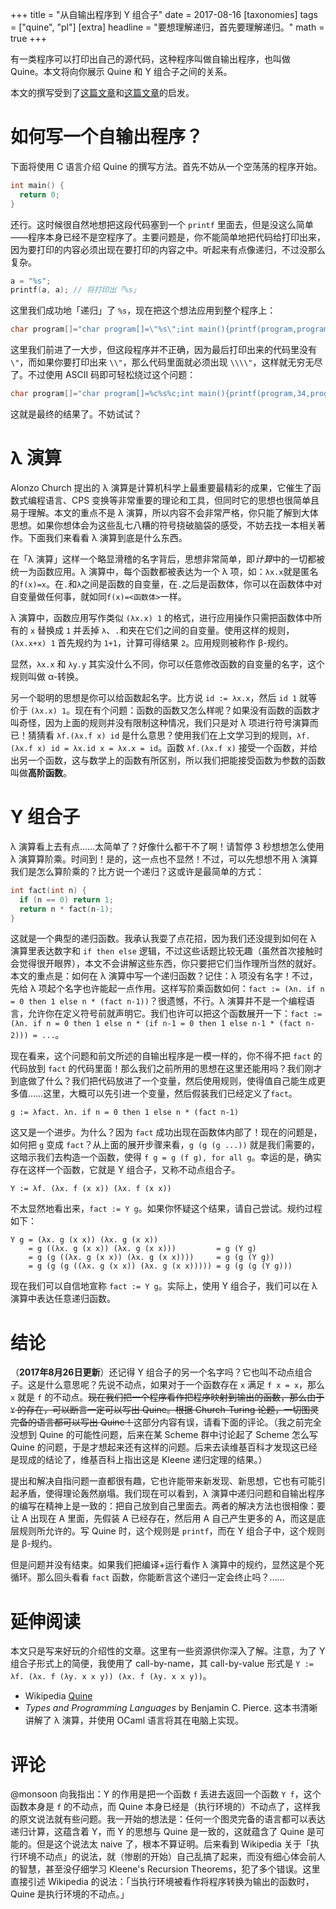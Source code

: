+++
title = "从自输出程序到 Y 组合子"
date = 2017-08-16
[taxonomies]
tags = ["quine", "pl"]
[extra]
headline = "要想理解递归，首先要理解递归。"
math = true
+++

有一类程序可以打印出自己的源代码，这种程序叫做自输出程序，也叫做 Quine。本文将向你展示 Quine 和 Y 组合子之间的关系。

<!-- more -->

本文的撰写受到了[这篇文章](http://0x01.me/%E6%89%93%E5%8D%B0%E8%87%AA%E8%BA%AB%E7%9A%84%E7%A8%8B%E5%BA%8F/)和[这篇文章](https://suquark.github.io/lecture/2017/08/15/the_computational_thinking.html)的启发。

# 如何写一个自输出程序？
下面将使用 C 语言介绍 Quine 的撰写方法。首先不妨从一个空荡荡的程序开始。

```c
int main() {
  return 0;
}
```

还行。这时候很自然地想把这段代码塞到一个 `printf` 里面去，但是没这么简单——程序本身已经不是空程序了。主要问题是，你不能简单地把代码给打印出来，因为要打印的内容必须出现在要打印的内容之中。听起来有点像递归，不过没那么复杂。

```c
a = "%s";
printf(a, a); // 将打印出「%s」
```

这里我们成功地「递归」了 `%s`，现在把这个想法应用到整个程序上：

```c
char program[]="char program[]=\"%s\";int main(){printf(program,program);return 0;}";int main(){printf(program,program);return 0;}
```

这里我们前进了一大步，但这段程序并不正确，因为最后打印出来的代码里没有 `\"`，而如果你要打印出来 `\\"`，那么代码里面就必须出现 `\\\\"`，这样就无穷无尽了。不过使用 ASCII 码即可轻松绕过这个问题：

```c
char program[]="char program[]=%c%s%c;int main(){printf(program,34,program,34);return 0;}";int main(){printf(program,34,program,34);return 0;}
```

这就是最终的结果了。不妨试试？

# λ 演算
Alonzo Church 提出的 λ 演算是计算机科学上最重要最精彩的成果，它催生了函数式编程语言、CPS 变换等非常重要的理论和工具，但同时它的思想也很简单且易于理解。本文的重点不是 λ 演算，所以内容不会非常严格，你只能了解到大体思想。如果你想体会为这些乱七八糟的符号挠破脑袋的感受，不妨去找一本相关著作。下面我们来看看 λ 演算到底是什么东西。

在「λ 演算」这样一个略显滑稽的名字背后，思想非常简单，即*计算*中的一切都被统一为函数应用。λ 演算中，每个函数都被表达为一个 λ 项，如：`λx.x`就是匿名的`f(x)=x`。在`.`和`λ`之间是函数的自变量，在`.`之后是函数体，你可以在函数体中对自变量做任何事，就如同`f(x)=<函数体>`一样。

λ 演算中，函数应用写作类似 `(λx.x) 1` 的格式，进行应用操作只需把函数体中所有的 `x` 替换成 `1` 并丢掉 `λ`、`.`和夹在它们之间的自变量。使用这样的规则，`(λx.x+x) 1` 首先规约为 `1+1`，计算可得结果 `2`。应用规则被称作 β-规约。

显然，`λx.x` 和 `λy.y` 其实没什么不同，你可以任意修改函数的自变量的名字，这个规则叫做 α-转换。

另一个聪明的思想是你可以给函数起名字。比方说 `id := λx.x`，然后 `id 1` 就等价于 `(λx.x) 1`。现在有个问题：函数的函数又怎么样呢？如果没有函数的函数才叫奇怪，因为上面的规则并没有限制这种情况，我们只是对 λ 项进行符号演算而已！猜猜看 `λf.(λx.f x) id` 是什么意思？使用我们在上文学习到的规则，`λf.(λx.f x) id = λx.id x = λx.x = id`。函数 `λf.(λx.f x)` 接受一个函数，并给出另一个函数，这与数学上的函数有所区别，所以我们把能接受函数为参数的函数叫做**高阶函数**。

# Y 组合子
λ 演算看上去有点……太简单了？好像什么都干不了啊！请暂停 3 秒想想怎么使用 λ 演算算阶乘。时间到！是的，这一点也不显然！不过，可以先想想不用 λ 演算我们是怎么算阶乘的？比方说一个递归？这或许是最简单的方式：

```c
int fact(int n) {
  if (n == 0) return 1;
  return n * fact(n-1);
}
```

这就是一个典型的递归函数。我承认我耍了点花招，因为我们还没提到如何在 λ 演算里表达数字和 `if then else` 逻辑，不过这些话题比较无趣（虽然首次接触时会觉得很开眼界），本文不会讲解这些东西，你只要把它们当作理所当然的就好。本文的重点是：如何在 λ 演算中写一个递归函数？记住：λ 项没有名字！不过，先给 λ 项起个名字也许能起一点作用。这样写阶乘函数如何：`fact := (λn. if n = 0 then 1 else n * (fact n-1))`？很遗憾，不行。λ 演算并不是一个编程语言，允许你在定义符号前就声明它。我们也许可以把这个函数展开一下：`fact := (λn. if n = 0 then 1 else n * (if n-1 = 0 then 1 else n-1 * (fact n-2))) = ...`。

现在看来，这个问题和前文所述的自输出程序是一模一样的，你不得不把 `fact` 的代码放到 `fact` 的代码里面！那么我们之前所用的思想在这里还能用吗？我们刚才到底做了什么？我们把代码放进了一个变量，然后使用规则，使得值自己能生成更多值……这里，大概可以先引进一个变量，然后假装我们已经定义了`fact`。

```
g := λfact. λn. if n = 0 then 1 else n * (fact n-1)
```

这又是一个进步。为什么？因为 `fact` 成功出现在函数体内部了！现在的问题是，如何把 `g` 变成 `fact`？从上面的展开步骤来看，`g (g (g ...))` 就是我们需要的，这暗示我们去构造一个函数，使得 `f g = g (f g), for all g`。幸运的是，确实存在这样一个函数，它就是 Y 组合子，又称不动点组合子。

```
Y := λf. (λx. f (x x)) (λx. f (x x))
```

不太显然地看出来，`fact := Y g`。如果你怀疑这个结果，请自己尝试。规约过程如下：

```
Y g = (λx. g (x x)) (λx. g (x x))
    = g ((λx. g (x x)) (λx. g (x x)))         = g (Y g)
    = g (g ((λx. g (x x)) (λx. g (x x))))     = g (g (Y g))
    = g (g (g ((λx. g (x x)) (λx. g (x x))))) = g (g (g (Y g)))
```

现在我们可以自信地宣称 `fact := Y g`。实际上，使用 Y 组合子，我们可以在 λ 演算中表达任意递归函数。

# 结论
（**2017年8月26日更新**）还记得 Y 组合子的另一个名字吗？它也叫不动点组合子。这是什么意思呢？先说不动点，如果对于一个函数存在 `x` 满足 `f x = x`，那么 `x` 就是 `f` 的不动点。<del>现在我们把一个程序看作把程序映射到输出的函数，那么由于 `Y` 的存在，可以断言一定可以写出 Quine。根据 Church-Turing 论题，一切图灵完备的语言都可以写出 Quine！</del>这部分内容有误，请看下面的评论。（我之前完全没想到 Quine 的可能性问题，后来在某 Scheme 群中讨论起了 Scheme 怎么写 Quine 的问题，于是才想起来还有这样的问题。后来去读维基百科才发现这已经是现成的结论了，维基百科上指出这是 Kleene 递归定理的结果。）

提出和解决自指问题一直都很有趣，它也许能带来新发现、新思想，它也有可能引起矛盾，使得理论轰然崩塌。我们现在可以看到，λ 演算中递归问题和自输出程序的编写在精神上是一致的：把自己放到自己里面去。两者的解决方法也很相像：要让 A 出现在 A 里面，先假装 A 已经存在，然后用 A 自己产生更多的 A，而这是底层规则所允许的。写 Quine 时，这个规则是 `printf`，而在 Y 组合子中，这个规则是 β-规约。

但是问题并没有结束。如果我们把编译+运行看作 λ 演算中的规约，显然这是个死循环。那么回头看看 `fact` 函数，你能断言这个递归一定会终止吗？……

# 延伸阅读
本文只是写来好玩的介绍性的文章。这里有一些资源供你深入了解。注意，为了 Y 组合子形式上的简便，我使用了 call-by-name，其 call-by-value 形式是 `Y := λf. (λx. f (λy. x x y)) (λx. f (λy. x x y))`。

* Wikipedia [Quine](https://en.wikipedia.org/wiki/Quine)
* *Types and Programming Languages* by Benjamin C. Pierce. 这本书清晰讲解了 λ 演算，并使用 OCaml 语言将其在电脑上实现。

# 评论
@monsoon 向我指出：Y 的作用是把一个函数 `f` 丢进去返回一个函数 `Y f`，这个函数本身是 `f` 的不动点，而 Quine 本身已经是（执行环境的）不动点了，这样我的原文说法就有些问题。我一开始的想法是：任何一个图灵完备的语言都可以表达递归计算，这蕴含着 Y，而 Y 的思想与 Quine 是一致的，这就蕴含了 Quine 是可能的。但是这个说法太 naive 了，根本不算证明。后来看到 Wikipedia 关于「执行环境不动点」的说法，就（惨剧的开始）自己乱搞了起来，而没有细心体会前人的智慧，甚至没仔细学习 Kleene's Recursion Theorems，犯了多个错误。这里直接引述 Wikipedia 的说法：「当执行环境被看作将程序转换为输出的函数时，Quine 是执行环境的不动点。」
